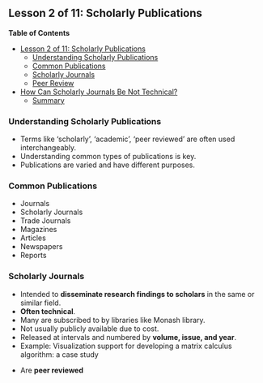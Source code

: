 ## Lesson 2 of 11: Scholarly Publications

<!-- markdown-toc start - Don't edit this section. Run M-x markdown-toc-refresh-toc -->
**Table of Contents**

- [Lesson 2 of 11: Scholarly Publications](#lesson-2-of-11-scholarly-publications)
    - [Understanding Scholarly Publications](#understanding-scholarly-publications)
    - [Common Publications](#common-publications)
    - [Scholarly Journals](#scholarly-journals)
    - [Peer Review](#peer-review)
- [How Can Scholarly Journals Be Not Technical?](#how-can-scholarly-journals-be-not-technical)
    - [Summary](#summary)

<!-- markdown-toc end -->


### Understanding Scholarly Publications
- Terms like ‘scholarly’, ‘academic’, ‘peer reviewed’ are often used interchangeably.
- Understanding common types of publications is key.
- Publications are varied and have different purposes.

### Common Publications
- Journals
- Scholarly Journals
- Trade Journals
- Magazines
- Articles
- Newspapers
- Reports

### Scholarly Journals
- Intended to **disseminate research findings to scholars** in the same or similar field.
- **Often technical**.
- Many are subscribed to by libraries like Monash library.
- Not usually publicly available due to cost.
- Released at intervals and numbered by **volume, issue, and year**.
- Example: Visualization support for developing a matrix calculus algorithm: a case study
* Are **peer reviewed**
